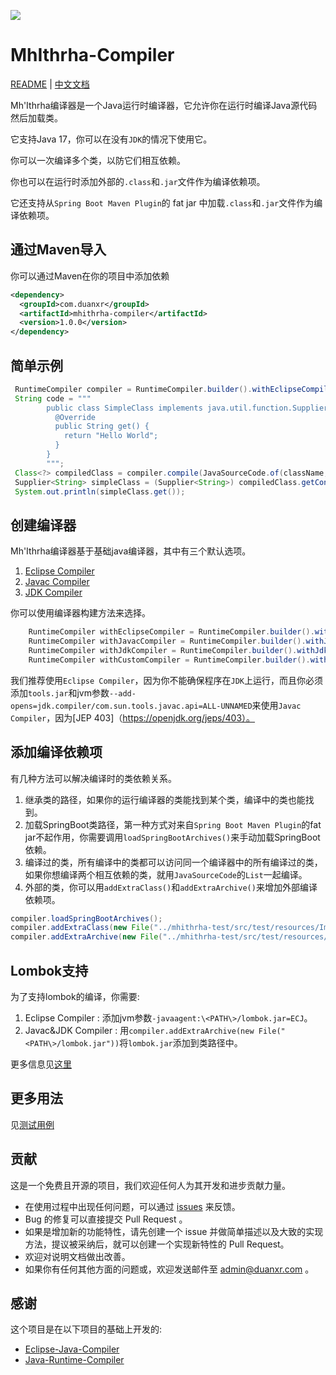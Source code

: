 ![](mhithrha.png)

# MhIthrha-Compiler

[README](README.md) | [中文文档](README_zh.md)

Mh'Ithrha编译器是一个Java运行时编译器，它允许你在运行时编译Java源代码然后加载类。

它支持Java 17，你可以在没有`JDK`的情况下使用它。

你可以一次编译多个类，以防它们相互依赖。

你也可以在运行时添加外部的`.class`和`.jar`文件作为编译依赖项。

它还支持从`Spring Boot Maven Plugin`的 fat jar 中加载`.class`和`.jar`文件作为编译依赖项。

## 通过Maven导入

你可以通过Maven在你的项目中添加依赖

```xml
<dependency>
  <groupId>com.duanxr</groupId>
  <artifactId>mhithrha-compiler</artifactId>
  <version>1.0.0</version>
</dependency>
```


## 简单示例
```java
 RuntimeCompiler compiler = RuntimeCompiler.builder().withEclipseCompiler();
 String code = """
        public class SimpleClass implements java.util.function.Supplier<String>{
          @Override
          public String get() {
            return "Hello World";
          }
        }
        """;
 Class<?> compiledClass = compiler.compile(JavaSourceCode.of(className, code));
 Supplier<String> simpleClass = (Supplier<String>) compiledClass.getConstructor().newInstance();
 System.out.println(simpleClass.get());
```

## 创建编译器

Mh'Ithrha编译器基于基础java编译器，其中有三个默认选项。

1. [Eclipse Compiler](https://wiki.eclipse.org/JDT_Core_Programmer_Guide/ECJ)
2. [Javac Compiler](https://docs.oracle.com/javase/7/docs/technotes/tools/windows/javac.html)
3. [JDK Compiler](https://en.wikipedia.org/wiki/Java_Development_Kit)

你可以使用编译器构建方法来选择。

```java
    RuntimeCompiler withEclipseCompiler = RuntimeCompiler.builder().withEclipseCompiler();
    RuntimeCompiler withJavacCompiler = RuntimeCompiler.builder().withJavacCompiler();
    RuntimeCompiler withJdkCompiler = RuntimeCompiler.builder().withJdkCompiler();
    RuntimeCompiler withCustomCompiler = RuntimeCompiler.builder().withCustomCompiler(YourCompiler);
```

我们推荐使用``Eclipse Compiler``，因为你不能确保程序在``JDK``上运行，而且你必须添加``tools.jar``和jvm参数``--add-opens=jdk.compiler/com.sun.tools.javac.api=ALL-UNNAMED``来使用``Javac Compiler``，因为[JEP 403]（https://openjdk.org/jeps/403）。

## 添加编译依赖项
有几种方法可以解决编译时的类依赖关系。
1. 继承类的路径，如果你的运行编译器的类能找到某个类，编译中的类也能找到。
2. 加载SpringBoot类路径，第一种方式对来自`Spring Boot Maven Plugin`的fat jar不起作用，你需要调用`loadSpringBootArchives()`来手动加载SpringBoot依赖。
3. 编译过的类，所有编译中的类都可以访问同一个编译器中的所有编译过的类，如果你想编译两个相互依赖的类，就用`JavaSourceCode`的``List``一起编译。
4. 外部的类，你可以用``addExtraClass()``和``addExtraArchive()``来增加外部编译依赖项。

```java
compiler.loadSpringBootArchives();
compiler.addExtraClass(new File("../mhithrha-test/src/test/resources/ImportClass.class"));
compiler.addExtraArchive(new File("../mhithrha-test/src/test/resources/lombok-1.18.24.jar"));
```
## Lombok支持

为了支持lombok的编译，你需要:
1. Eclipse Compiler :  添加jvm参数``-javaagent:\<PATH\>/lombok.jar=ECJ``。
2. Javac&JDK Compiler : 用``compiler.addExtraArchive(new File("<PATH\>/lombok.jar"))``将``lombok.jar``添加到类路径中。

更多信息见[这里](https://projectlombok.org/setup/)


## 更多用法

见[测试用例](https://github.com/duanxr/MhIthrha-Compiler/tree/main/mhithrha-test/src/test/java/com/duanxr/mhithrha/test/cases)

## 贡献

这是一个免费且开源的项目，我们欢迎任何人为其开发和进步贡献力量。

* 在使用过程中出现任何问题，可以通过 [issues](https://github.com/duanxr/MhIthrha-Compiler/issues) 来反馈。
* Bug 的修复可以直接提交 Pull Request 。
* 如果是增加新的功能特性，请先创建一个 issue 并做简单描述以及大致的实现方法，提议被采纳后，就可以创建一个实现新特性的 Pull Request。
* 欢迎对说明文档做出改善。
* 如果你有任何其他方面的问题或，欢迎发送邮件至 admin@duanxr.com 。


## 感谢
这个项目是在以下项目的基础上开发的:
- [Eclipse-Java-Compiler](https://www.eclipsecon.org/session-tags/eclipse-java-compiler-ecj)
- [Java-Runtime-Compiler](https://github.com/OpenHFT/Java-Runtime-Compiler)
